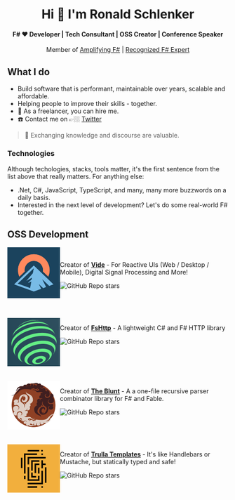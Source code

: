 <h1 align="center">Hi 👋 I'm Ronald Schlenker</h1>
<h4 align="center">F# ❤️ Developer | Tech Consultant | OSS Creator | Conference Speaker</h4>

<p align="center">
  Member of <a href="https://amplifying-fsharp.github.io/">Amplifying F#</a> | <a href="https://foundation.fsharp.org/results_applied_fsharp_2019">Recognized F# Expert</a>
</p>

## What I do

* Build software that is performant, maintainable over years, scalable and affordable.
* Helping people to improve their skills - together.
* 🚀 As a freelancer, you can hire me.
* :phone: Contact me on 👉🏼 [Twitter](https://twitter.com/schlenkr)

> :book: Exchanging knowledge and discourse are valuable.

### Technologies

Although techologies, stacks, tools matter, it's the first sentence from the list above that really matters. For anything else:

* .Net, C#, JavaScript, TypeScript, and many, many more buzzwords on a daily basis.
* Interested in the next level of development? Let's do some real-world F# together.

## OSS Development



<img src='./img/Vide_logo.png' alt='logo' width='120' align="left" />
<br />

Creator of **[Vide](https://github.com/vide-collabo/vide)** - For  Reactive UIs (Web / Desktop / Mobile), Digital Signal Processing and More!

![GitHub Repo stars](https://img.shields.io/github/stars/vide-collabo/Vide?style=social)

<br clear='left' />

<br />
<br />
<img src='./img/FsHttp_logo.png' alt='logo' width='120' align="left" />

Creator of **[FsHttp](https://github.com/fsprojects/FsHttp)**  - A lightweight C# and F# HTTP library

![GitHub Repo stars](https://img.shields.io/github/stars/fsprojects/FsHttp?style=social)

<br clear='left' />



<br />
<br />
<img src='./img/TheBlunt_logo.png' alt='logo' width='120' align="left" />

Creator of **[The Blunt](https://github.com/ronaldschlenker/TheBlunt)** - A a one-file recursive parser combinator library for F# and Fable.

![GitHub Repo stars](https://img.shields.io/github/stars/ronaldschlenker/TheBlunt?style=social)

<br clear='left' />



<br />
<br />
<img src='./img/Trulla_logo.png' alt='logo' width='120' align="left" />


Creator of **[Trulla Templates](https://github.com/ronaldschlenker/Trulla)** - It's like Handlebars or Mustache, but statically typed and safe!

![GitHub Repo stars](https://img.shields.io/github/stars/ronaldschlenker/Trulla?style=social)

<br clear='left' />
